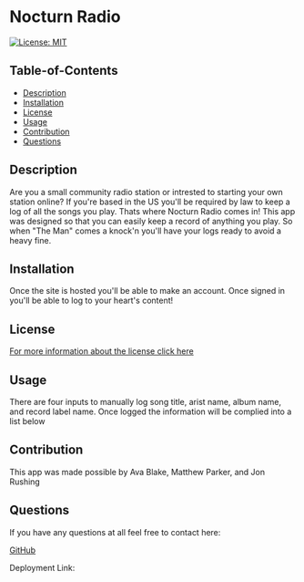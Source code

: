 # Nocturn Radio
[![License: MIT](https://img.shields.io/badge/License-MIT-yellow.svg)](https://opensource.org/licenses/MIT)
  ## Table-of-Contents
  - [Description](#description)
  - [Installation](#installation)
  - [License](#license)
  - [Usage](#usage)
  - [Contribution](#contributing)
  - [Questions](#questions)
  
  ## Description <a name="description"></a>
  Are you a small community radio station or intrested to starting your own station online? If you're based in the US you'll be required by law to keep a 
  log of all the songs you play. Thats where Nocturn Radio comes in! This app was designed so that you can easily keep a record of anything you play. So when "The
  Man" comes a knock'n you'll have your logs ready to avoid a heavy fine. 
  
  ## Installation <a name="installation"></a>
  Once the site is hosted you'll be able to make an account. Once signed in you'll be able to log to your heart's content!
  
  ## License <a name="license"></a>
  [For more information about the license click here](https://choosealicense.com/licenses/mit/)
  
  ## Usage <a name="usage"></a>
  There are four inputs to manually log song title, arist name, album name, and record label name. Once logged the information will be complied into a list
  below
  
  ## Contribution <a name="contributing"></a>
  This app was made possible by Ava Blake, Matthew Parker, and Jon Rushing
  
  ## Questions <a name="questions"></a>
  If you have any questions at all feel free to contact here:
  
  [GitHub](https://github.com/avablakedesign)



 Deployment Link:

 
